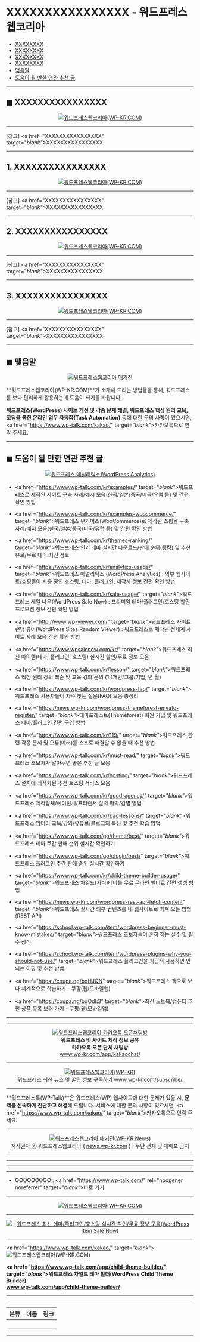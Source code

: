 # XXXXXXXXXXXXXXXX - 워드프레스웹코리아

<!-- ---
title: "XXXXXXXXXXXXXXXX - 워드프레스웹코리아"
description: XXXXXXXXXXXXXXXX
cover_img: https://hellotblog.files.wordpress.com/2018/04/trendtalk-wordpress-intro-main-800x450.jpg
feature_img: https://hellotblog.files.wordpress.com/2020/08/wptalk-wordpress-cover-nekoshoku-01-1800x1200-1.png
categories: 꿀팁
tags: 꿀팁
--- -->

- [XXXXXXXX](#index-00)
- [XXXXXXXX](#index-01)
- [XXXXXXXX](#index-02)
- [XXXXXXXX](#index-03)
- [맺음말](#index-epilogue)
- [도움이 될 만한 연관 추천 글](#recommendation)

***

<!-- <a name="index-00"></a> -->

## ◼︎ XXXXXXXXXXXXXXXX

<center><a href="https://www.wp-talk.com/kakao/" target="_blank"_><img src="https://hellotblog.files.wordpress.com/2020/08/wptalk-logo-girl-round-01-120x120-1.png" style="max-width:100%;" alt="워드프레스웹코리아(WP-KR.COM)"></a></center>

***

[참고] <a href="XXXXXXXXXXXXXXXX" target="_blank"_>XXXXXXXXXXXXXXXX</a>

***

<!-- <a name="index-01"></a> -->

## 1. XXXXXXXXXXXXXXXX

<center><a href="https://www.wp-talk.com/kakao/" target="_blank"_><img src="https://hellotblog.files.wordpress.com/2020/08/wptalk-logo-girl-round-01-120x120-1.png" style="max-width:100%;" alt="워드프레스웹코리아(WP-KR.COM)"></a></center>



***

[참고] <a href="XXXXXXXXXXXXXXXX" target="_blank"_>XXXXXXXXXXXXXXXX</a>

***

<!-- <a name="index-02"></a> -->

## 2. XXXXXXXXXXXXXXXX

<center><a href="https://www.wp-talk.com/kakao/" target="_blank"_><img src="https://hellotblog.files.wordpress.com/2020/08/wptalk-logo-girl-round-01-120x120-1.png" style="max-width:100%;" alt="워드프레스웹코리아(WP-KR.COM)"></a></center>



***

[참고] <a href="XXXXXXXXXXXXXXXX" target="_blank"_>XXXXXXXXXXXXXXXX</a>

***

<!-- <a name="index-03"></a> -->

## 3. XXXXXXXXXXXXXXXX

<center><a href="https://www.wp-talk.com/kakao/" target="_blank"_><img src="https://hellotblog.files.wordpress.com/2020/08/wptalk-logo-girl-round-01-120x120-1.png" style="max-width:100%;" alt="워드프레스웹코리아(WP-KR.COM)"></a></center>



***

[참고] <a href="XXXXXXXXXXXXXXXX" target="_blank"_>XXXXXXXXXXXXXXXX</a>

***

<!-- <a name="index-epilogue"></a> -->

## ◼︎ 맺음말

<center><a href="https://www.wp-talk.com/kakao/" rel="noopener noreferrer" target="_blank"_><img src="https://hellotblog.files.wordpress.com/2020/08/wptalk-wordpress-cover-nekoshoku-01-800x500-1.png" style="max-width:100%;" alt="워드프레스웹코리아 매거진"></a></center>

**워드프레스웹코리아(WP-KR.COM)**가 소개해 드리는 방법들을 통해, 워드프레스를 보다 편리하게 활용하는데 도움이 되기를 바랍니다.

**워드프레스(WordPress) 사이트 개선 및 각종 문제 해결, 워드프레스 핵심 원리 교육, 코딩을 통한 온라인 업무 자동화(Task Automation)** 등에 대한 문의 사항이 있으시면, <a href="https://www.wp-talk.com/kakao/" target="_blank"_>카카오톡</a>으로 연락 주세요.

***

<!-- <a name="recommendation"></a> -->

## ◼︎ 도움이 될 만한 연관 추천 글

<center><a href="https://www.wp-talk.com/kr/examples/" target="_blank"_><img src="https://hellotblog.files.wordpress.com/2020/06/wptalk-wordpress-croissant-online-jp-800x490-1.png" style="max-width:100%;" alt="워드프레스 애널리틱스(WordPress Analytics)"></a></center>

- <a href="https://www.wp-talk.com/kr/examples/" target="_blank"_>워드프레스로 제작된 사이트 구축 사례/예시 모음(한국/일본/중국/미국/유럽 등) 및 간편 확인 방법</a>

- <a href="https://www.wp-talk.com/kr/examples-woocommerce/" target="_blank"_>워드프레스 우커머스(WooCommerce)로 제작된 쇼핑몰 구축 사례/예시 모음(한국/일본/중국/미국/유럽 등) 및 간편 확인 방법</a>

- <a href="https://www.wp-talk.com/kr/themes-ranking/" target="_blank"_>워드프레스 인기 테마 실시간 다운로드/판매 순위(랭킹) 및 추천 유료/무료 테마 최신 정보</a>

- <a href="https://www.wp-talk.com/kr/analytics-usage/" target="_blank"_>워드프레스 애널리틱스 (WordPress Analytics) : 외부 웹사이트/쇼핑몰이 사용 중인 호스팅, 테마, 플러그인, 제작사 정보 간편 확인 방법</a>

- <a href="https://www.wp-talk.com/kr/sale-usage/" target="_blank"_>워드프레스 세일 나우(WordPress Sale Now) : 프리미엄 테마/플러그인/호스팅 할인 프로모션 정보 간편 확인 방법</a>

- <a href="http://www.wp-viewer.com/" target="_blank"_>워드프레스 사이트 랜덤 뷰어(WordPress Sites Random Viewer) : 워드프레스로 제작된 전세계 사이트 사례 모음 간편 확인 방법</a>

- <a href="https://www.wpsalenow.com/kr/" target="_blank"_>워드프레스 최신 아이템(테마, 플러그인, 호스팅) 실시간 할인/무료 정보 모음</a>

- <a href="https://www.wp-talk.com/kr/lesson/" target="_blank"_>워드프레스 핵심 원리 강의 레슨 및 교육 강좌 문의 (1:1개인/그룹/기업, <span class="post-year"></span>년 <span class="post-month"></span>월)</a>

- <a href="https://www.wp-talk.com/kr/wordpress-faq/" target="_blank"_>워드프레스 사용자들이 자주 찾는 질문(FAQ) 모음 총정리</a>

- <a href="https://news.wp-kr.com/wordpress-themeforest-envato-register/" target="_blank"_>테마포레스트(Themeforest) 회원 가입 및 워드프레스 테마/플러그인 간편 구입 방법</a>

- <a href="https://www.wp-talk.com/kr/119/" target="_blank"_>워드프레스 관련 각종 문제 및 오류(에러)를 스스로 해결할 수 없을 때 추천 방법</a>

- <a href="https://www.wp-talk.com/kr/must-read/" target="_blank"_>워드프레스 초보자가 알아두면 좋은 추천 글 모음</a>

- <a href="https://www.wp-talk.com/kr/hosting/" target="_blank"_>워드프레스 설치에 최적화된 추천 호스팅 서비스 모음</a>

- <a href="https://www.wp-talk.com/kr/good-agency/" target="_blank"_>워드프레스 제작업체/에이전시/프리랜서 실력 파악/감별 방법</a>

- <a href="https://www.wp-talk.com/kr/bad-lessons/" target="_blank"_>워드프레스 엉터리 교육/강의/유튜브/블로그의 특징 및 추천 학습 방법</a>

- <a href="https://www.wp-talk.com/go/theme/best/" target="_blank"_>워드프레스 테마 주간 판매 순위 실시간 확인하기</a>

- <a href="https://www.wp-talk.com/go/plugin/best/" target="_blank"_>워드프레스 플러그인 주간 판매 순위 실시간 확인하기</a>

- <a href="https://www.wp-talk.com/kr/child-theme-builder-usage/" target="_blank"_>워드프레스 차일드(자식)테마를 무료 온라인 빌더로 간편 생성 방법</a>

- <a href="https://news.wp-kr.com/wordpress-rest-api-fetch-content" target="_blank"_>워드프레스 실시간 외부 컨텐츠를 내 웹사이트로 가져 오는 방법 (REST API)</a>

- <a href="https://school.wp-talk.com/item/wordpress-beginner-must-know-mistakes/" target="_blank"_>워드프레스 초보자들이 흔히 하는 실수 및 필수 상식</a>

- <a href="https://school.wp-talk.com/item/wordpress-plugins-why-you-should-not-use/" target="_blank"_>워드프레스 플러그인을 가급적 사용하면 안 되는 이유 및 추천 방법</a>

- <a href="https://coupa.ng/bgHJQN" target="_blank"_>워드프레스 책으로 보다 체계적으로 학습하기 - 쿠팡(웹/모바일앱)</a>

- <a href="https://coupa.ng/bgOdk3" target="_blank"_>최신 노트북/컴퓨터 추천 상품 목록 보러 가기 - 쿠팡(웹/모바일앱)</a>

***
<div id="wpsalenow-themes-sale"></div>
<div id="wpsalenow-themes-free"></div>
<div id="wpsalenow-plugins-sale"></div>
<script src="./../js/wpsalenow.js"></script>

<div id="coupang-data"></div>
<script src="https://www.ttmkt.com/api/coupang/products/search/assets/js/wp-kr-news/"></script>

***
<center><a href="https://www.wp-kr.com/app/kakaochat/" target="_blank_"><img src="https://hellotblog.files.wordpress.com/2020/09/kakao-openchat-logo-round-01-80x80-1.png" style="max-width:100%;" alt="워드프레스웹코리아 카카오톡 오픈채팅방"></a></center>

<center><b>워드프레스 및 사이트 제작 정보 공유</b></center>
<center><b>카카오톡 오픈 단체 채팅방</b></center>
<center><a href="https://www.wp-kr.com/app/kakaochat/" target="_blank_">www.wp-kr.com/app/kakaochat/</a></center>

***
<center><a href="https://www.wp-talk.com/kakao/" target="_blank"_><img src="https://hellotblog.files.wordpress.com/2020/07/wptalk-wordpress-logo-korea-00-80x80-1.png" style="max-width:100%;" alt="워드프레스웹코리아(WP-KR)"></a></center>

<center><a href="https://www.wp-kr.com/subscribe/" target="_blank"_>워드프레스 최신 뉴스 및 꿀팁 정보 구독하기
www.wp-kr.com/subscribe/</a></center>

***
**워드프레스톡(WP-Talk)**은 워드프레스(WP) 웹사이트에 대한 문제가 있을 시, **문제를 신속하게 진단하고 해결**해 드립니다. 서비스에 대한 문의 사항이 있으시면, <a href="https://www.wp-talk.com/kakao/" target="_blank"_>카카오톡</a>으로 연락 주세요.

***
<center><a href="https://www.wp-talk.com/kakao/" target="_blank"_><img src="https://hellotblog.files.wordpress.com/2020/08/wptalk-wordpress-logo-wpkr-news-footer-80x80-1.png" style="max-width:100%;" alt="워드프레스웹코리아 매거진(WP-KR News)"></a></center>

<center>저작권자 ⓒ 워드프레스웹코리아 ( <a href="https://www.wp-talk.com/kakao/" target="_blank"_>news.wp-kr.com</a> ) | 무단 전재 및 재배포 금지</center>

***
***
***
***
- OOOOOOOOO : <a href="https://www.wp-talk.com/" rel="noopener noreferrer" target="_blank"_>바로 가기</a>

***
<center><a href="https://www.wp-talk.com/kakao/" target="_blank"_><img src="https://hellotblog.files.wordpress.com/2020/08/wptalk-logo-girl-round-01-120x120-1.png" style="max-width:100%;" alt="워드프레스웹코리아(WP-KR.COM)"></a></center>

***
<center><a href="https://www.wp-talk.com/kr/sale/" target="_blank"_><img src="https://hellotblog.files.wordpress.com/2019/10/wptalk-wordpress-sale-now-image-01-800x560.png" style="max-width:100%;" alt="워드프레스 최신 테마/플러그인/호스팅 실시간 할인/무료 정보 모음(WordPress Item Sale Now)"></a></center>

***
<div class="focus-zone-center">

<a href="https://www.wp-talk.com/kakao/" target="_blank"_><img src="https://hellotblog.files.wordpress.com/2020/08/wptalk-logo-girl-round-01-120x120-1.png" style="max-width:100%;" alt="워드프레스웹코리아(WP-KR.COM)"></a>

**<a href="https://www.wp-talk.com/app/child-theme-builder/" target="_blank"_>워드프레스 차일드 테마 빌더(WordPress Child Theme Builder)<br>www.wp-talk.com/app/child-theme-builder/</a>**

</div>

***

<!-- Google Adsense (WP-TALK : Middle) : Start -->
<ins class="adsbygoogle"
   style="display:block"
   data-ad-client="ca-pub-1087484447886876"
   data-ad-slot="8762487232"
   data-ad-format="auto"
   data-full-width-responsive="false"></ins>
<script>
  (adsbygoogle = window.adsbygoogle || []).push({});
</script>
<!-- Google Adsense (WP-TALK : Middle) : End -->

***
|분류|이름|링크|
|:-:|:-:|:-:|
||||
||||
||||
||||

***
